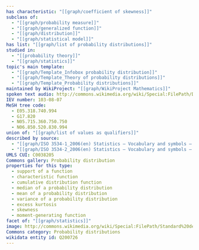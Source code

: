 ```yaml
---
has characteristic: "[[graph/coefficient of skewness]]"
subclass of:
  - "[[graph/probability measure]]"
  - "[[graph/generalized function]]"
  - "[[graph/distribution]]"
  - "[[graph/statistical model]]"
has list: "[[graph/list of probability distributions]]"
studied in:
  - "[[probability theory]]"
  - "[[graph/statistics]]"
topic's main template:
  - "[[graph/Template_Infobox probability distribution]]"
  - "[[graph/Template_Theory of probability distributions]]"
  - "[[graph/Template_Probability distributions]]"
maintained by WikiProject: "[[graph/WikiProject Mathematics]]"
spoken text audio: http://commons.wikimedia.org/wiki/Special:FilePath/Distribui%C3%A7%C3%A3o%20de%20probabilidade.ogg
IEV number: 103-08-07
MeSH tree code:
  - E05.318.740.994
  - G17.820
  - N05.715.360.750.750
  - N06.850.520.830.994
union of: "[[graph/list of values as qualifiers]]"
described by source:
  - "[[graph/ISO 3534-1_2006(en) Statistics — Vocabulary and symbols — Part 1_ General statistical terms and terms used in probability]]"
  - "[[graph/ISO 3534-2_2006(en) Statistics — Vocabulary and symbols — Part 2_ Applied statistics]]"
UMLS CUI: C0038205
Commons gallery: Probability distribution
properties for this type:
  - support of a function
  - characteristic function
  - cumulative distribution function
  - median of a probability distribution
  - mean of a probability distribution
  - variance of a probability distribution
  - excess kurtosis
  - skewness
  - moment-generating function
facet of: "[[graph/statistics]]"
image: http://commons.wikimedia.org/wiki/Special:FilePath/Standard%20deviation%20diagram.svg
Commons category: Probability distributions
wikidata entity id: Q200726
---
```

